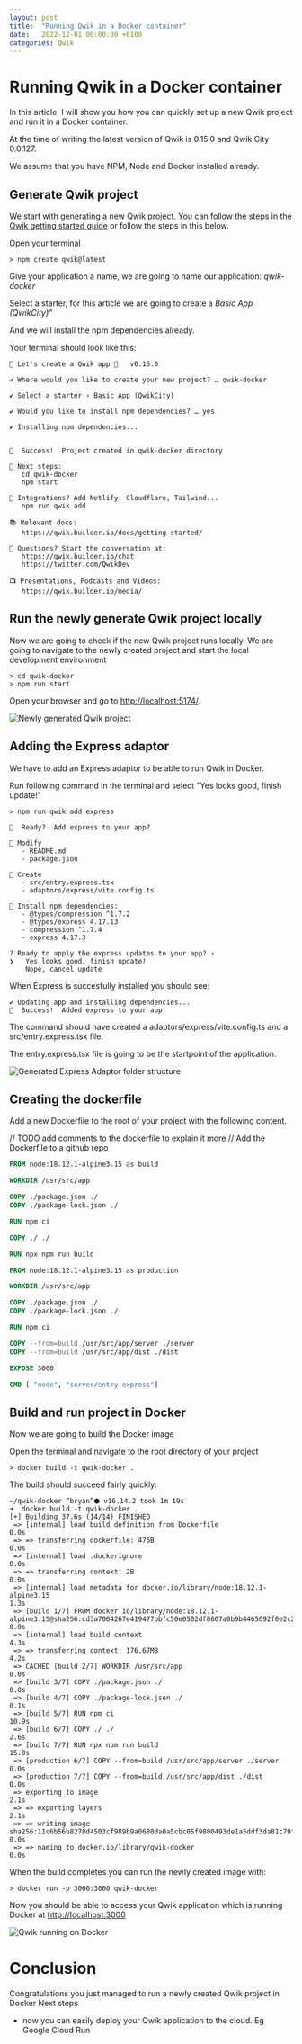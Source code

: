 ```yaml
---
layout: post
title:  "Running Qwik in a Docker container"
date:   2022-12-01 00:00:00 +0100
categories: Qwik
---
```


# Running Qwik in a Docker container
In this article, I will show you how you can quickly set up a new Qwik project and run it in a Docker container.

At the time of writing the latest version of Qwik is 0.15.0 and Qwik City 0.0.127.

We assume that you have NPM, Node and Docker installed already.

## Generate Qwik project
We start with generating a new Qwik project. 
You can follow the steps in the <a href="https://qwik.builder.io/docs/getting-started/" target="_blank">Qwik getting started guide</a> or follow the steps in this below.

Open your terminal

```shell
> npm create qwik@latest
```

Give your application a name, we are going to name our application: *qwik-docker*

Select a starter, for this article we are going to create a *Basic App (QwikCity)"*

And we will install the npm dependencies already.

Your terminal should look like this:
```shell
🐰 Let's create a Qwik app 🐇   v0.15.0

✔ Where would you like to create your new project? … qwik-docker

✔ Select a starter › Basic App (QwikCity)

✔ Would you like to install npm dependencies? … yes

✔ Installing npm dependencies...


🦄  Success!  Project created in qwik-docker directory

🐰 Next steps:
   cd qwik-docker
   npm start

🔌 Integrations? Add Netlify, Cloudflare, Tailwind...
   npm run qwik add

📚 Relevant docs:
   https://qwik.builder.io/docs/getting-started/

💬 Questions? Start the conversation at:
   https://qwik.builder.io/chat
   https://twitter.com/QwikDev

📺 Presentations, Podcasts and Videos:
   https://qwik.builder.io/media/
```

## Run the newly generate Qwik project locally
Now we are going to check if the new Qwik project runs locally.
We are going to navigate to the newly created project and start the local development environment

```shell
> cd qwik-docker
> npm run start
```

Open your browser and go to [http://localhost:5174/](http://localhost:5174/). 

<img src="/assets/running-qwik-in-docker/new-qwik-project.jpg" alt="Newly generated Qwik project" title="Newly generated Qwik project">

## Adding the Express adaptor
We have to add an Express adaptor to be able to run Qwik in Docker. 

Run following command in the terminal and select "Yes looks good, finish update!"

```shell
> npm run qwik add express

👻  Ready?  Add express to your app?

🐬 Modify
   - README.md
   - package.json

🌟 Create
   - src/entry.express.tsx
   - adaptors/express/vite.config.ts

💾 Install npm dependencies:
   - @types/compression ^1.7.2
   - @types/express 4.17.13
   - compression ^1.7.4
   - express 4.17.3

? Ready to apply the express updates to your app? ›  
❯   Yes looks good, finish update!
    Nope, cancel update

```

When Express is succesfully installed you should see:
```shell
✔ Updating app and installing dependencies...
🦄  Success!  Added express to your app
```

The command should have created a adaptors/express/vite.config.ts and a src/entry.express.tsx file.

The entry.express.tsx file is going to be the startpoint of the application.

<img src="/assets/running-qwik-in-docker/result-after-express-installed.png" alt="Generated Express Adaptor folder structure" title="Generated Express Adaptor folder structure">


## Creating the dockerfile

Add a new Dockerfile to the root of your project with the following content.

// TODO add comments to the dockerfile to explain it more
// Add the Dockerfile to a github repo
```Dockerfile
FROM node:18.12.1-alpine3.15 as build

WORKDIR /usr/src/app

COPY ./package.json ./
COPY ./package-lock.json ./

RUN npm ci

COPY ./ ./

RUN npx npm run build

FROM node:18.12.1-alpine3.15 as production

WORKDIR /usr/src/app

COPY ./package.json ./
COPY ./package-lock.json ./

RUN npm ci

COPY --from=build /usr/src/app/server ./server
COPY --from=build /usr/src/app/dist ./dist

EXPOSE 3000

CMD [ "node", "server/entry.express"]
```

## Build and run project in Docker

Now we are going to build the Docker image

Open the terminal and navigate to the root directory of your project
```shell
> docker build -t qwik-docker .
```
The build should succeed fairly quickly:
```shell
~/qwik-docker ”bryan”⬢ v16.14.2 took 1m 19s 
➜  docker build -t qwik-docker .
[+] Building 37.6s (14/14) FINISHED                                                                                                                     
 => [internal] load build definition from Dockerfile                                                                                               0.0s
 => => transferring dockerfile: 476B                                                                                                               0.0s
 => [internal] load .dockerignore                                                                                                                  0.0s
 => => transferring context: 2B                                                                                                                    0.0s
 => [internal] load metadata for docker.io/library/node:18.12.1-alpine3.15                                                                         1.3s
 => [build 1/7] FROM docker.io/library/node:18.12.1-alpine3.15@sha256:cd3a7004267e419477bbfc50e0502df8607a0b9b4465092f6e2c2ce4092faa45             0.0s
 => [internal] load build context                                                                                                                  4.3s
 => => transferring context: 176.67MB                                                                                                              4.2s
 => CACHED [build 2/7] WORKDIR /usr/src/app                                                                                                        0.0s
 => [build 3/7] COPY ./package.json ./                                                                                                             0.8s
 => [build 4/7] COPY ./package-lock.json ./                                                                                                        0.1s
 => [build 5/7] RUN npm ci                                                                                                                        10.9s
 => [build 6/7] COPY ./ ./                                                                                                                         2.6s
 => [build 7/7] RUN npx npm run build                                                                                                             15.0s 
 => [production 6/7] COPY --from=build /usr/src/app/server ./server                                                                                0.0s 
 => [production 7/7] COPY --from=build /usr/src/app/dist ./dist                                                                                    0.0s 
 => exporting to image                                                                                                                             2.1s 
 => => exporting layers                                                                                                                            2.1s 
 => => writing image sha256:11c6b56b8278d4503cf989b9a0680da0a5cbc05f9800493de1a5ddf3da81c79f                                                       0.0s 
 => => naming to docker.io/library/qwik-docker                                                                                                     0.0s 
```

When the build completes you can run the newly created image with:

```shell
> docker run -p 3000:3000 qwik-docker
```

Now you should be able to access your Qwik application which is running Docker at 
<a href="http://localhost:3000" target="_blank">http://localhost:3000</a>

<img src="/assets/running-qwik-in-docker/qwik-running-in-docker.jpg" alt="Qwik running on Docker" title="Qwik running on Docker">


# Conclusion
Congratulations you just managed to run a newly created Qwik project in Docker
Next steps
- now you can easily deploy your Qwik application to the cloud. Eg Google Cloud Run 

